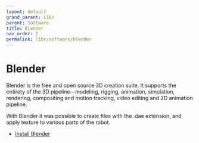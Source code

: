 ```yaml
---
layout: default
grand_parent: L1Br
parent: Software
title: Blender
nav_order: 5
permalink: l1br/software/blender
---
```


# Blender

Blender is the free and open source 3D creation suite. It supports the entirety of the 3D pipeline—modeling, rigging, animation, simulation, rendering, compositing and motion tracking, video editing and 2D animation pipeline.

With Blender it was possible to create files with the .dae extension, and apply texture to various parts of the robot.

- [Install Blender](https://www.blender.org/download/)